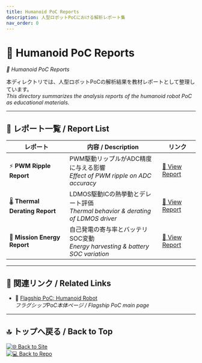 ```yaml
---
title: Humanoid PoC Reports
description: 人型ロボットPoCにおける解析レポート集
nav_order: 0
---
```


# 📝 Humanoid PoC Reports
*📝 Humanoid PoC Reports*

本ディレクトリでは、人型ロボットPoCの解析結果を教材レポートとして整理しています。  
*This directory summarizes the analysis reports of the humanoid robot PoC as educational materials.*

---

## 📑 レポート一覧 / Report List

| レポート | 内容 / Description | リンク |
|----------|-------------------|--------|
| ⚡ **PWM Ripple Report** | PWM駆動リップルがADC精度に与える影響<br>*Effect of PWM ripple on ADC accuracy* | [📄 View Report](pwm_to_adc_ripple.md) |
| 🌡️ **Thermal Derating Report** | LDMOS駆動ICの熱挙動とデレート評価<br>*Thermal behavior & derating of LDMOS driver* | [📄 View Report](thermal_derating.md) |
| 🔋 **Mission Energy Report** | 自己発電の寄与率とバッテリSOC変動<br>*Energy harvesting & battery SOC variation* | [📄 View Report](mission_energy.md) |

---

## 📌 関連リンク / Related Links
- 🚩 [Flagship PoC: Humanoid Robot](../index.md)  
  *フラグシップPoC本体ページ / Flagship PoC main page*  

---

## 🔝 トップへ戻る / Back to Top
[![🌐 Back to Site](https://img.shields.io/badge/Back_to-Site-brightgreen?logo=github)](../../)  
[![💻 Back to Repo](https://img.shields.io/badge/Back_to-Repo-blue?logo=github)](https://github.com/Samizo-AITL/AITL-H)
